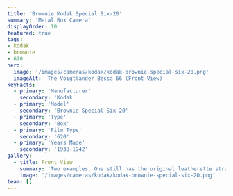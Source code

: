 ```yaml
---
title: 'Brownie Kodak Special Six-20'
summary: 'Metal Box Camera'
displayOrder: 10
featured: true
tags:
- kodak
- brownie
- 620
hero:
  image: '/images/cameras/kodak/kodak-brownie-special-six-20.png'
  imageAlt: 'The Voigtlander Bessa 66 (Front View)'
keyFacts:
  - primary: 'Manufacturer'
    secondary: 'Kodak'
  - primary: 'Model'
    secondary: 'Brownie Special Six-20'
  - primary: 'Type'
    secondary: 'Box'
  - primary: 'Film Type'
    secondary: '620'
  - primary: 'Years Made'
    secondary: '1938-1942'
gallery:
  - title: Front View
    summary: 'Two examples. One still has the original leatherette strap.'
    image: '/images/cameras/kodak/kodak-brownie-special-six-20.png'
team: []
---
```

